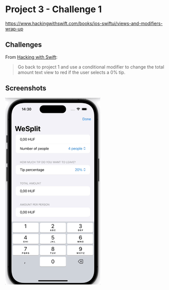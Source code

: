 # Project 3 - Challenge 1

https://www.hackingwithswift.com/books/ios-swiftui/views-and-modifiers-wrap-up

## Challenges

From [Hacking with Swift](https://www.hackingwithswift.com/books/ios-swiftui/views-and-modifiers-wrap-up):
> Go back to project 1 and use a conditional modifier to change the total amount text view to red if the user selects a 0% tip.

## Screenshots

<img src="/ViewsAndModifiers/Challenge1/Screenshots/WeSplit.gif" width="300"/>
